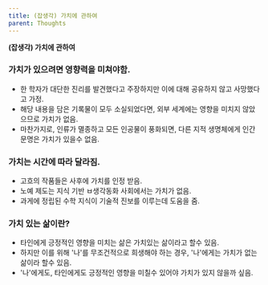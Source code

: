 ```yaml
---
title: (잡생각) 가치에 관하여
parent: Thoughts
---
```


**(잡생각) 가치에 관하여**

### 가치가 있으려면 영향력을 미쳐야함.
- 한 학자가 대단한 진리를 발견했다고 주장하지만 이에 대해 공유하지 않고 사망했다고 가정.
- 해당 내용을 담은 기록물이 모두 소실되었다면, 외부 세계에는 영향을 미치지 않았으므로 가치가 없음.
- 마찬가지로, 인류가 멸종하고 모든 인공물이 풍화되면, 다른 지적 생명체에게 인간 문명은 가치가 있을수 없음.

### 가치는 시간에 따라 달라짐.
- 고흐의 작품들은 사후에 가치를 인정 받음.
- 노예 제도는 지식 기반 ㅂ생각동화 사회에서는 가치가 없음.
- 과게에 정립된 수학 지식이 기술적 진보를 이루는데 도움을 줌.

### 가치 있는 삶이란?
- 타인에게 긍정적인 영향을 미치는 삶은 가치있는 삶이라고 할수 있음.
- 하지만 이를 위해 '나'를 무조건적으로 희생해야 하는 경우, '나'에게는 가치가 없는 삶이라 할수 있음.
- '나'에게도, 타인에게도 긍정적인 영향을 미칠수 있어야 가치가 있지 않을까 싶음.
